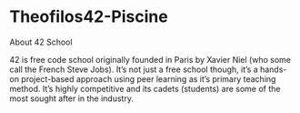 # Theofilos42-Piscine


About 42 School 


42 is free code school originally founded in Paris by Xavier Niel (who some call the French Steve Jobs). It’s not just a free school though, it’s a hands-on project-based approach using peer learning as it’s primary teaching method.
It’s highly competitive and its cadets (students) are some of the most sought after in the industry.
